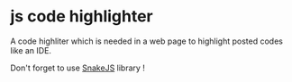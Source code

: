# js code highlighter
A code highliter which is needed in a web page to highlight posted codes like an IDE.

Don't forget to use [SnakeJS](https://github.com/smrsan76/SnakeJS/releases) library !
